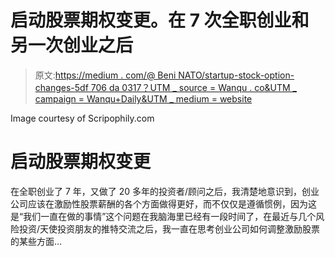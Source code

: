 # 启动股票期权变更。在 7 次全职创业和另一次创业之后

> 原文:[https://medium . com/@ Beni NATO/startup-stock-option-changes-5df 706 da 0317？UTM _ source = Wanqu . co&UTM _ campaign = Wanqu+Daily&UTM _ medium = website](https://medium.com/@beninato/startup-stock-option-changes-5df706da0317?utm_source=wanqu.co&utm_campaign=Wanqu+Daily&utm_medium=website)



Image courtesy of Scripophily.com



# 启动股票期权变更

在全职创业了 7 年，又做了 20 多年的投资者/顾问之后，我清楚地意识到，创业公司应该在激励性股票薪酬的各个方面做得更好，而不仅仅是遵循惯例，因为这是“我们一直在做的事情”这个问题在我脑海里已经有一段时间了，在最近与几个风险投资/天使投资朋友的推特交流之后，我一直在思考创业公司如何调整激励股票的某些方面…